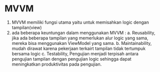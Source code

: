 # MVVM
1. MVVM memiliki fungsi utama yaitu untuk memisahkan logic dengan tampilan(view)
2. ada beberapa keuntungan dalam menggunakan MVVM :
    a. Reusability, jika ada beberapa tampilan yang memerlukan alur logic yang sama, mereka bisa menggunakan ViewModel yang sama.
    b. Maintainability, mudah dirawat karena pekerjaan terkairt tampilan tidak tertumpuk bersama logic
    c. Testability, Pengujian menjadi terpisah antara pengujian tampilan dengan pengujian logic sehingga dapat meningkatkan produktivitas pada pengujian.